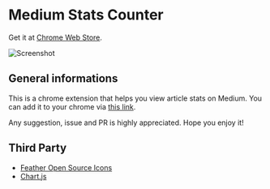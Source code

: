# Medium Stats Counter

Get it at [Chrome Web Store](https://chrome.google.com/webstore/detail/medium-stats-counter/pdehepohihkkmeclfnlnipieffkomajc).

![Screenshot](https://lh3.googleusercontent.com/L4sii_293IL9kJPidTsh1jcAJslGCA0Zvo5hKgMWlf7rNONVLoGmkDIn2FjG8e7xrcgjXlkG=w640-h400-e365)



## General informations

This is a chrome extension that helps you view article stats on Medium. You can add it to your chrome via [this link](https://chrome.google.com/webstore/detail/medium-stats-counter/pdehepohihkkmeclfnlnipieffkomajc).

Any suggestion, issue and PR is highly appreciated. Hope you enjoy it!



## Third Party

- [Feather Open Source Icons](https://github.com/feathericons/feather)
- [Chart.js](https://www.chartjs.org/)

